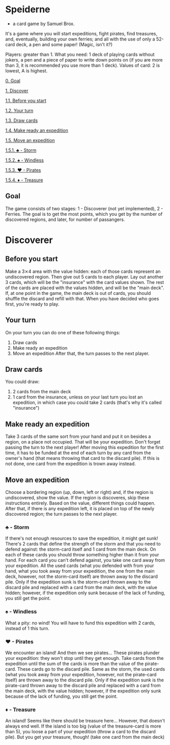 # Speiderne
- a card game by Samuel Brox.

It's a game where you will start expeditions, fight pirates, find treasures, and, eventually, building your own ferries; and all with the use of only a 52-card deck, a pen and some paper! (Magic, isn't it?)

Players: greater than 1.
What you need: 1 deck of playing cards without jokers, a pen and a piece of paper to write down points on (if you are more than 3, it is recommended you use more than 1 deck).
Values of card: 2 is lowest, A is highest.

[0. Goal](#goal)

[1. Discover](#discover)

[ 1.1. Before you start](#beforestart)

[ 1.2. Your turn](#turn)

[ 1.3. Draw cards](#cards)

[ 1.4. Make ready an expedition](#makexp)

[ 1.5. Move an expedition](#movexp)

[  1.5.1. ♣ - Storm](#storm)

[  1.5.2. ♠ - Windless](#windless)

[  1.5.3. ♥ - Pirates](#pirates)

[  1.5.4. ♦ - Treasure](#treasure)


## Goal<a name="goal"></a>
The game consists of two stages: 1 - Discoverer (not yet implemented), 2 - Ferries. The goal is to get the most points, which you get by the number of discovered regions, and later, for number of passangers.
# Discoverer<a name="discover"></a>
## Before you start<a name="beforestart"></a>
Make a 3⨯4 area with the value hidden: each of those cards represent an undiscovered region. Then give out 5 cards to each player. Lay out another 3 cards, which will be the "insurance" with the card values shown. The rest of the cards are placed with the values hidden, and will be the "main deck". If, at one point in the game, the main deck is out of cards, you should shuffle the discard and refill with that. When you have decided who goes first, you're ready to play.
## Your turn<a name="turn"></a>
On your turn you can do one of these following things:
1. Draw cards
2. Make ready an expedition
3. Move an expedition
After that, the turn passes to the next player.
## Draw cards<a name="cards"></a>
You could draw:
1. 2 cards from the main deck
2. 1 card from the insurance, unless on your last turn you lost an expedition, in which case you could take 2 cards (that's why it's called "insurance")
## Make ready an expedition<a name="makexp"></a>
Take 3 cards of the same sort from your hand and put it on besides a region, on a place not occupied. That will be your expedition. Don't forget passing the turn to the next player! After moving this expedition for the first time, it has to be funded at the end of each turn by any card from the owner's hand (that means throwing that card to the discard pile). If this is not done, one card from the expedition is trown away instead.
## Move an expedition<a name="movexp"></a>
Choose a bordering region (up, down, left or right) and, if the region is undiscovered, show the value. If the region is discoveres, skip these instructions entirely. Based on the value, different things could happen. After that, if there is any expedition left, it is placed on top of the newly discovered region; the turn passes to the next player.
### ♣ - Storm<a name="storm"></a>
If there's not enough resources to save the expedition, it might get sunk! There's 2 cards that define the strength of the storm and that you need to defend against: the storm-card itself and 1 card from the main deck. On each of these cards you should throw something higher than it from your hand. For each card you can't defend against, you take one card away from your expedition. All the used cards (what you defended with from your hand, what you took away from your expedition, the one from the main deck, however, not the storm-card itself) are thrown away to the discard pile. Only if the expedition sunk is the storm-card thrown away to the discard pile and replaced with a card from the main deck, with the value hidden; however, if the expedition only sunk because of the lack of funding, you still get the point.
### ♠ - Windless<a name="windless"></a>
What a pity: no wind! You will have to fund this expedition with 2 cards, instead of 1 this turn.
### ♥ - Pirates<a name="pirates"></a>
We encounter an island! And then we see pirates... These pirates plunder your expedition: they won't stop until they get enough. Take cards from the expedition until the sum of the cards is more than the value of the pirate-card. These cards go to the discard pile. Same as the storm, the used cards (what you took away from your expedition, however, not the pirate-card itself) are thrown away to the discard pile. Only if the expedition sunk is the pirate-card thrown away to the discard pile and replaced with a card from the main deck, with the value hidden; however, if the expedition only sunk because of the lack of funding, you still get the point.
### ♦ - Treasure<a name="treasure"></a>
An island! Seems like there should be treasure here... However, that doesn't always end well. If the island is too big (value of the treasure-card is more than 5), you loose a part of your expedition (throw a card to the discard pile). But you get your treasure, though! (take one card from the main deck)
